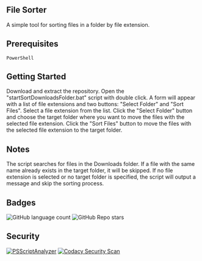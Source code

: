 
## File Sorter
A simple tool for sorting files in a folder by file extension.

## Prerequisites
    PowerShell

## Getting Started
Download and extract the repository.
Open the "startSortDownloadsFolder.bat" script with double click.
A form will appear with a list of file extensions and two buttons: "Select Folder" and "Sort Files".
Select a file extension from the list.
Click the "Select Folder" button and choose the target folder where you want to move the files with the selected file extension.
Click the "Sort Files" button to move the files with the selected file extension to the target folder.

## Notes
The script searches for files in the Downloads folder.
If a file with the same name already exists in the target folder, it will be skipped.
If no file extension is selected or no target folder is specified, the script will output a message and skip the sorting process.


## Badges
![GitHub language count](https://img.shields.io/github/languages/count/Duncan1106/WindowsStatsLogger?color=lime&label=languages&logo=gray)
![GitHub Repo stars](https://img.shields.io/github/stars/Duncan1106/DownloadsSort?style=plastic)

## Security

[![PSScriptAnalyzer](https://github.com/Duncan1106/DownloadsSort/actions/workflows/powershell.yml/badge.svg)](https://github.com/Duncan1106/DownloadsSort/actions/workflows/powershell.yml)
[![Codacy Security Scan](https://github.com/Duncan1106/DownloadsSort/actions/workflows/codacy.yml/badge.svg)](https://github.com/Duncan1106/DownloadsSort/actions/workflows/codacy.yml)
